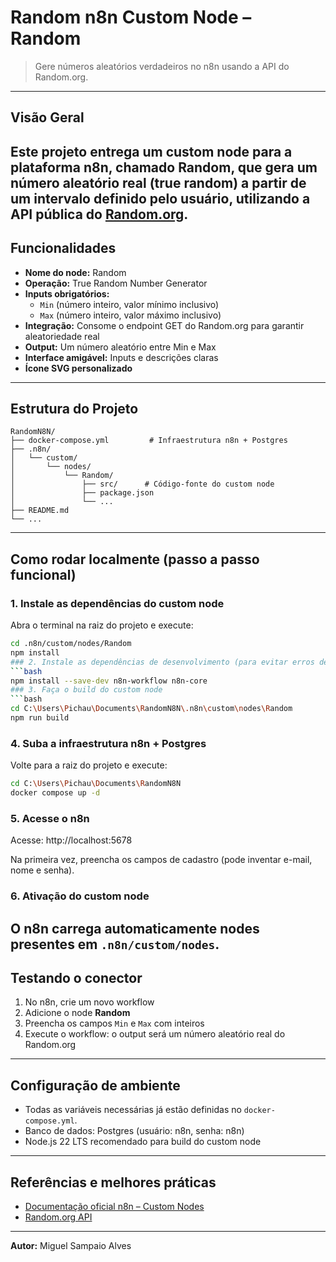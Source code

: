 # Random n8n Custom Node – Random
> Gere números aleatórios verdadeiros no n8n usando a API do Random.org.
---
## Visão Geral
Este projeto entrega um **custom node** para a plataforma n8n, chamado **Random**, que gera um número aleatório real (true random) a partir de um intervalo definido pelo usuário, utilizando a API pública do [Random.org](https://www.random.org/).
---
## Funcionalidades
- **Nome do node:** Random
- **Operação:** True Random Number Generator
- **Inputs obrigatórios:**
	- `Min` (número inteiro, valor mínimo inclusivo)
	- `Max` (número inteiro, valor máximo inclusivo)
- **Integração:** Consome o endpoint GET do Random.org para garantir aleatoriedade real
- **Output:** Um número aleatório entre Min e Max
- **Interface amigável:** Inputs e descrições claras
- **Ícone SVG personalizado**
---
## Estrutura do Projeto

```
RandomN8N/
├── docker-compose.yml         # Infraestrutura n8n + Postgres
├── .n8n/
│   └── custom/
│       └── nodes/
│           └── Random/
│               ├── src/      # Código-fonte do custom node
│               ├── package.json
│               └── ...
├── README.md
└── ...
```
---
## Como rodar localmente (passo a passo funcional)
### 1. Instale as dependências do custom node
Abra o terminal na raiz do projeto e execute:
```bash
cd .n8n/custom/nodes/Random
npm install
### 2. Instale as dependências de desenvolvimento (para evitar erros de importação de tipos)
```bash
npm install --save-dev n8n-workflow n8n-core
### 3. Faça o build do custom node
```bash
cd C:\Users\Pichau\Documents\RandomN8N\.n8n\custom\nodes\Random
npm run build
```
### 4. Suba a infraestrutura n8n + Postgres
Volte para a raiz do projeto e execute:
```bash
cd C:\Users\Pichau\Documents\RandomN8N
docker compose up -d
```
### 5. Acesse o n8n
Acesse: http://localhost:5678

Na primeira vez, preencha os campos de cadastro (pode inventar e-mail, nome e senha).
### 6. Ativação do custom node
O n8n carrega automaticamente nodes presentes em `.n8n/custom/nodes`.
---
## Testando o conector
1. No n8n, crie um novo workflow
2. Adicione o node **Random**
3. Preencha os campos `Min` e `Max` com inteiros
4. Execute o workflow: o output será um número aleatório real do Random.org
---
## Configuração de ambiente
- Todas as variáveis necessárias já estão definidas no `docker-compose.yml`.
- Banco de dados: Postgres (usuário: n8n, senha: n8n)
- Node.js 22 LTS recomendado para build do custom node
---
## Referências e melhores práticas
- [Documentação oficial n8n – Custom Nodes](https://docs.n8n.io/creating-nodes/create-node/)
- [Random.org API](https://www.random.org/clients/http/)
---

**Autor:** Miguel Sampaio Alves



